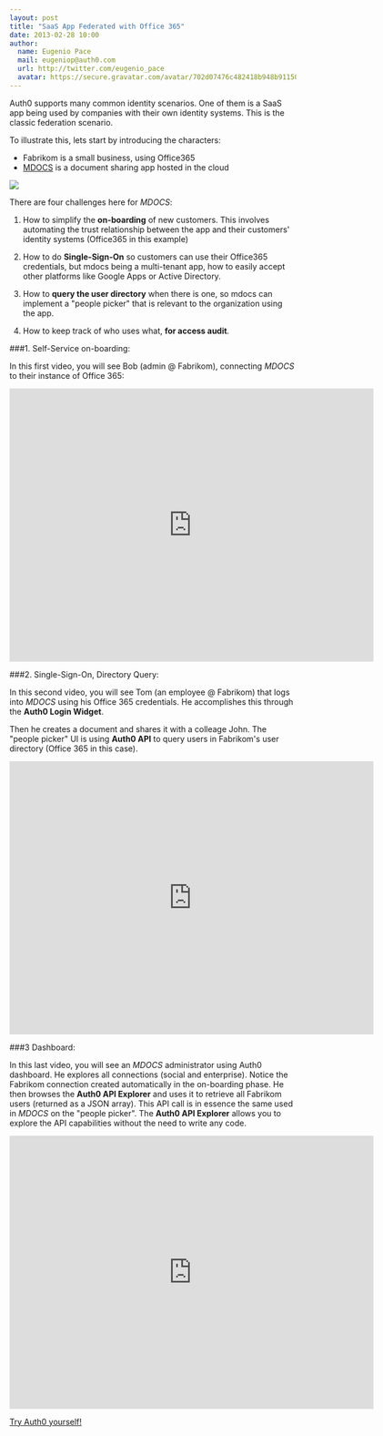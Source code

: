 ```yaml
---
layout: post
title: "SaaS App Federated with Office 365"
date: 2013-02-28 10:00
author:
  name: Eugenio Pace
  mail: eugeniop@auth0.com
  url: http://twitter.com/eugenio_pace
  avatar: https://secure.gravatar.com/avatar/702d07476c482418b948b911504137a5?s=60
---
```



Auth0 supports many common identity scenarios. One of them is a SaaS app being used by companies with their own identity systems. This is the classic federation scenario.

To illustrate this, lets start by introducing the characters:

- Fabrikom is a small business, using Office365
- [MDOCS](http://mdocs.io) is a document sharing app hosted in the cloud

![](https://s3.amazonaws.com/blog.auth0.com/img/auth0-mdocs-0365.png)

<!-- more -->

There are four challenges here for _MDOCS_:

1. How to simplify the __on-boarding__ of new customers. This involves automating the trust relationship between the app and their customers' identity systems (Office365 in this example)

2. How to do __Single-Sign-On__ so customers can use their Office365 credentials, but mdocs being a multi-tenant app, how to easily accept other platforms like Google Apps or Active Directory.

3. How to __query the user directory__ when there is one, so mdocs can implement a "people picker" that is relevant to the organization using the app.

4. How to keep track of who uses what, __for access audit__.

###1. Self-Service on-boarding:

In this first video, you will see Bob (admin @ Fabrikom), connecting _MDOCS_ to their instance of Office 365:

<iframe width="640" height="480" src="http://www.youtube.com/embed/1_xsBw0qTA8?rel=0" frameborder="0" allowfullscreen></iframe>

###2. Single-Sign-On, Directory Query:

In this second video, you will see Tom (an employee @ Fabrikom) that logs into _MDOCS_ using his Office 365 credentials. He accomplishes this through the __Auth0 Login Widget__.

Then he creates a document and shares it with a colleage John. The "people picker" UI is using __Auth0 API__ to query users in Fabrikom's user directory (Office 365 in this case).

<iframe width="640" height="480" src="http://www.youtube.com/embed/VEtQJMdNfwM?rel=0" frameborder="0" allowfullscreen></iframe>

###3 Dashboard:

In this last video, you will see an _MDOCS_ administrator using Auth0 dashboard. He explores all connections (social and enterprise). Notice the Fabrikom connection created automatically in the on-boarding phase. He then browses the __Auth0 API Explorer__ and uses it to retrieve all Fabrikom users (returned as a JSON array). This API call is in essence the same used in _MDOCS_ on the "people picker". The __Auth0 API Explorer__ allows you to explore the API capabilities without the need to write any code.

<iframe width="640" height="480" src="http://www.youtube.com/embed/7UbtRhumX5s?rel=0" frameborder="0" allowfullscreen></iframe>

[Try Auth0 yourself!](https://auth0.com)